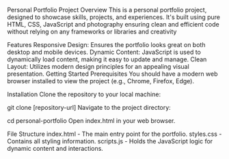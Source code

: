 Personal Portfolio Project
Overview
This is a personal portfolio project, designed to showcase skills, projects, and experiences. It's built using pure HTML, CSS, JavaScript and 
photography ensuring clean and efficient code without relying on any frameworks or libraries and creativity

Features
Responsive Design: Ensures the portfolio looks great on both desktop and mobile devices.
Dynamic Content: JavaScript is used to dynamically load content, making it easy to update and manage.
Clean Layout: Utilizes modern design principles for an appealing visual presentation.
Getting Started
Prerequisites
You should have a modern web browser installed to view the project (e.g., Chrome, Firefox, Edge).

Installation
Clone the repository to your local machine:

git clone [repository-url]
Navigate to the project directory:

cd personal-portfolio
Open index.html in your web browser.

File Structure
index.html - The main entry point for the portfolio.
styles.css - Contains all styling information.
scripts.js - Holds the JavaScript logic for dynamic content and interactions.
